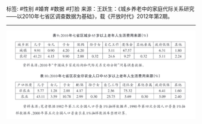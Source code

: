 标签: #性别 #婚育 #数据 #打脸 
来源：王跃生：《城乡养老中的家庭代际关系研究——以2010年七省区调查数据为基础》，载《开放时代》2012年第2期。
***
[![mmexport1673927069261.png](https://raw.githubusercontent.com/bluntvoice/mypic/main/mmexport1673927069261.png)](https://raw.githubusercontent.com/bluntvoice/mypic/main/mmexport1673927069261.png)